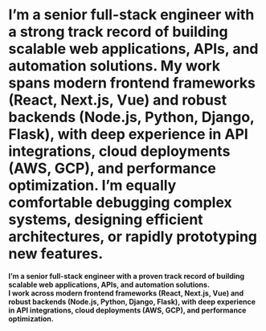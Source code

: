 # I’m a senior full-stack engineer with a strong track record of building scalable web applications, APIs, and automation solutions. My work spans modern frontend frameworks (React, Next.js, Vue) and robust backends (Node.js, Python, Django, Flask), with deep experience in API integrations, cloud deployments (AWS, GCP), and performance optimization. I’m equally comfortable debugging complex systems, designing efficient architectures, or rapidly prototyping new features.
**I’m a senior full-stack engineer with a proven track record of building scalable web applications, APIs, and automation solutions.  
I work across modern frontend frameworks (**React**, **Next.js**, **Vue**) and robust backends (**Node.js**, **Python**, **Django**, **Flask**), with deep experience in **API integrations**, **cloud deployments** (**AWS**, **GCP**), and **performance optimization**.**
